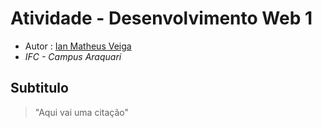# Atividade - Desenvolvimento Web 1

- Autor : [Ian Matheus Veiga](https://github.com/IanMV)
- *IFC - Campus Araquari*

## Subtitulo
> "Aqui vai uma citação"